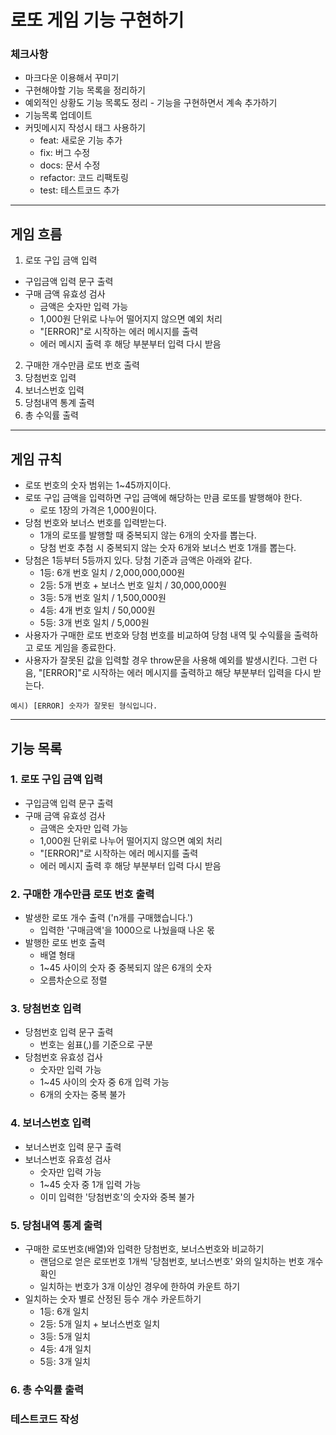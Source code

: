# 로또 게임 기능 구현하기
### 체크사항
- 마크다운 이용해서 꾸미기
- 구현해야할 기능 목록을 정리하기
- 예외적인 상황도 기능 목록도 정리 - 기능을 구현하면서 계속 추가하기
- 기능목록 업데이트 
- 커밋메시지 작성시 태그 사용하기
    - feat: 새로운 기능 추가
    - fix: 버그 수정
    - docs: 문서 수정
    - refactor: 코드 리팩토링
    - test: 테스트코드 추가

---
## 게임 흐름

1. 로또 구입 금액 입력
- 구입금액 입력 문구 출력
- 구매 금액 유효성 검사
    - 금액은 숫자만 입력 가능
    - 1,000원 단위로 나누어 떨어지지 않으면 예외 처리
    - "[ERROR]"로 시작하는 에러 메시지를 출력
    - 에러 메시지 출력 후 해당 부분부터 입력 다시 받음

2. 구매한 개수만큼 로또 번호 출력
3. 당첨번호 입력
4. 보너스번호 입력
5. 당첨내역 통계 출력
6. 총 수익률 출력

---
## 게임 규칙

- 로또 번호의 숫자 범위는 1~45까지이다.
- 로또 구입 금액을 입력하면 구입 금액에 해당하는 만큼 로또를 발행해야 한다.
    - 로또 1장의 가격은 1,000원이다.
- 당첨 번호와 보너스 번호를 입력받는다.
    - 1개의 로또를 발행할 때 중복되지 않는 6개의 숫자를 뽑는다.
    - 당첨 번호 추첨 시 중복되지 않는 숫자 6개와 보너스 번호 1개를 뽑는다.
- 당첨은 1등부터 5등까지 있다. 당첨 기준과 금액은 아래와 같다.
    - 1등: 6개 번호 일치 / 2,000,000,000원
    - 2등: 5개 번호 + 보너스 번호 일치 / 30,000,000원
    - 3등: 5개 번호 일치 / 1,500,000원
    - 4등: 4개 번호 일치 / 50,000원
    - 5등: 3개 번호 일치 / 5,000원
- 사용자가 구매한 로또 번호와 당첨 번호를 비교하여 당첨 내역 및 수익률을 출력하고 로또 게임을 종료한다.
- 사용자가 잘못된 값을 입력할 경우 throw문을 사용해 예외를 발생시킨다. 그런 다음, "[ERROR]"로 시작하는 에러 메시지를 출력하고 해당 부분부터 입력을 다시 받는다. 
```
예시) [ERROR] 숫자가 잘못된 형식입니다.
```

---
## 기능 목록

### 1. 로또 구입 금액 입력
- 구입금액 입력 문구 출력
- 구매 금액 유효성 검사
    - 금액은 숫자만 입력 가능
    - 1,000원 단위로 나누어 떨어지지 않으면 예외 처리
    - "[ERROR]"로 시작하는 에러 메시지를 출력
    - 에러 메시지 출력 후 해당 부분부터 입력 다시 받음

### 2. 구매한 개수만큼 로또 번호 출력
- 발생한 로또 개수 출력 ('n개를 구매했습니다.')
    - 입력한 '구매금액'을 1000으로 나눴을때 나온 몫
- 발행한 로또 번호 출력
    - 배열 형태
    - 1~45 사이의 숫자 중 중복되지 않은 6개의 숫자
    - 오름차순으로 정렬

### 3. 당첨번호 입력
- 당첨번호 입력 문구 출력
    - 번호는 쉼표(,)를 기준으로 구분
- 당첨번호 유효성 겁사
    - 숫자만 입력 가능
    - 1~45 사이의 숫자 중 6개 입력 가능
    - 6개의 숫자는 중복 불가

### 4. 보너스번호 입력
- 보너스번호 입력 문구 출력
- 보너스번호 유효성 검사
    - 숫자만 입력 가능
    - 1~45 숫자 중 1개 입력 가능
    - 이미 입력한 '당첨번호'의 숫자와 중복 불가

### 5. 당첨내역 통계 출력
- 구매한 로또번호(배열)와 입력한 당첨번호, 보너스번호와 비교하기
    - 랜덤으로 얻은 로또번호 1개씩 '당첨번호, 보너스번호' 와의 일치하는 번호 개수 확인
    - 일치하는 번호가 3개 이상인 경우에 한하여 카운트 하기
- 일치하는 숫자 별로 산정된 등수 개수 카운트하기 
    - 1등: 6개 일치
    - 2등: 5개 일치 + 보너스번호 일치
    - 3등: 5개 일치
    - 4등: 4개 일치
    - 5등: 3개 일치
    
### 6. 총 수익률 출력
### 테스트코드 작성
